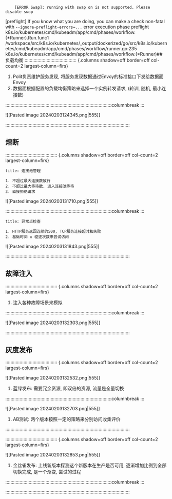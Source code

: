 
        [ERROR Swap]: running with swap on is not supported. Please disable swap
[preflight] If you know what you are doing, you can make a check non-fatal with `--ignore-preflight-errors=...`
error execution phase preflight
k8s.io/kubernetes/cmd/kubeadm/app/cmd/phases/workflow.(*Runner).Run.func1
        /workspace/src/k8s.io/kubernetes/_output/dockerized/go/src/k8s.io/kubernetes/cmd/kubeadm/app/cmd/phases/workflow/runner.go:235
k8s.io/kubernetes/cmd/kubeadm/app/cmd/phases/workflow.(*Runner)## 负载均衡
:::::::::::::::::::::::::::::::::::::::: {.columns shadow=off border=off col-count=2 largest-column=firs}

1. Polit负责维护服务发现, 将服务发现数据通过Envoy的标准接口下发给数据面Envoy
2. 数据面根据配置的负载均衡策略来选择一个实例转发请求, (轮训, 随机, 最小连接数)

::::::::::::::::::::::::::::::::::::::::::::::::::::::::::::::::::::::::::::::::::columnbreak
:::

![[Pasted image 20240203124345.png|555]]

::::::::::::::::::::::::::::::::::::::::::::::::::::::::::::::::::::::::::::::::::::::::::::::::

## 熔断

:::::::::::::::::::::::::::::::::::::::: {.columns shadow=off border=off col-count=2 largest-column=firs}


~~~ad-primary
title: 连接池管理

1. 不超过最大连接数放行
2. 不超过最大等待数, 进入连接池等待
3. 直接拒绝请求
~~~
![[Pasted image 20240203131710.png|555]]

::::::::::::::::::::::::::::::::::::::::::::::::::::::::::::::::::::::::::::::::::columnbreak
:::

~~~ad-grey
title: 异常点检查

1. HTTP服务返回连续的500, TCP服务连接超时和失败
2. 基础时间 x 驱逐次数来尝试访问
~~~
![[Pasted image 20240203131843.png|555]]

::::::::::::::::::::::::::::::::::::::::::::::::::::::::::::::::::::::::::::::::::::::::::::::::

## 故障注入

:::::::::::::::::::::::::::::::::::::::: {.columns shadow=off border=off col-count=2 largest-column=firs}

1. 注入各种故障场景来模拟

::::::::::::::::::::::::::::::::::::::::::::::::::::::::::::::::::::::::::::::::::columnbreak
:::

![[Pasted image 20240203132303.png|555]]

::::::::::::::::::::::::::::::::::::::::::::::::::::::::::::::::::::::::::::::::::::::::::::::::

## 灰度发布

:::::::::::::::::::::::::::::::::::::::: {.columns shadow=off border=off col-count=2 largest-column=firs}

![[Pasted image 20240203132532.png|555]]

1. 蓝绿发布: 需要冗余资源, 即双倍的资源, 流量是全量切换

::::::::::::::::::::::::::::::::::::::::::::::::::::::::::::::::::::::::::::::::::columnbreak
:::

![[Pasted image 20240203132703.png|555]]
1. AB测试: 两个版本按照一定的策略来分别访问收集评价

::::::::::::::::::::::::::::::::::::::::::::::::::::::::::::::::::::::::::::::::::::::::::::::::

:::::::::::::::::::::::::::::::::::::::: {.columns shadow=off border=off col-count=2 largest-column=firs}

![[Pasted image 20240203132853.png|555]]
1. 金丝雀发布: 上线新版本探测这个新版本在生产是否可用, 逐渐增加比例到全部切换完成, 是一个渐变, 尝试的过程

::::::::::::::::::::::::::::::::::::::::::::::::::::::::::::::::::::::::::::::::::columnbreak
:::



::::::::::::::::::::::::::::::::::::::::::::::::::::::::::::::::::::::::::::::::::::::::::::::::
